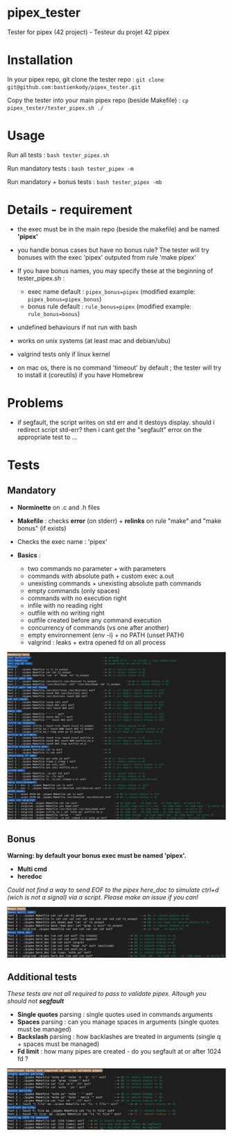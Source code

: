# pipex_tester
Tester for pipex (42 project) - Testeur du projet 42 pipex

# Installation
In your pipex repo, git clone the tester repo : 
	`git clone git@github.com:bastienkody/pipex_tester.git`

Copy the tester into your main pipex repo (beside Makefile) :
	`cp pipex_tester/tester_pipex.sh ./`

# Usage
Run all tests : `bash tester_pipex.sh`

Run mandatory tests : `bash tester_pipex -m`

Run mandatory + bonus tests : `bash tester_pipex -mb`

# Details - requirement
* the exec must be in the main repo (beside the makefile) and be named **'pipex'**

* you handle bonus cases but have no bonus rule? The tester will try bonuses with the exec 'pipex' outputed from rule 'make pipex'

* If you have bonus names, you may specify these at the beginning of tester_pipex.sh :
	* exec name default : `pipex_bonus=pipex` (modified example: `pipex_bonus=pipex_bonus`)
	* bonus rule default : `rule_bonus=pipex` (modified example: `rule_bonus=bonus`)

* undefined behaviours if not run with bash

* works on unix systems (at least mac and debian/ubu)

* valgrind tests only if linux kernel

* on mac os, there is no command 'timeout' by default ; the tester will try to install it (coreutils) if you have Homebrew 

# Problems
* if segfault, the script writes on std err and it destoys display. should i redirect script std-err? then i cant get the "segfault" error on the appropriate test to ... 

# Tests
## Mandatory ##
* **Norminette** on .c and .h files

* **Makefile** : checks **error** (on stderr) + **relinks** on rule "make" and "make bonus" (if exists)

* Checks the exec name : 'pipex'

* **Basics** : 
	* two commands no parameter + with parameters
	* commands with absolute path + custom exec a.out
	* unexisting commands + unexisting absolute path commands
	* empty commands (only spaces)
	* commands with no execution right
	* infile with no reading right
	* outfile with no writing right
	* outfile created before any command execution
	* concurrency of commands (vs one after another)
	* empty environnement (env -i) + no PATH (unset PATH)
	* valgrind : leaks + extra opened fd on all process

![alt text](https://github.com/bastienkody/pipex_tester/blob/main/imgs/mandatory_tests.png)

## Bonus ##
**Warning: by default your bonus exec must be named 'pipex'.**
* **Multi cmd**
* **heredoc**

_Could not find a way to send EOF to the pipex here_doc to simulate ctrl+d (wich is not a signal) via a script. Please make an issue if you can!_

![alt text](https://github.com/bastienkody/pipex_tester/blob/main/imgs/bonus_tests.png)

## Additional tests ##
_These tests are not all required to pass to validate pipex. Altough you should not **segfault**_
* **Single quotes** parsing : single quotes used in commands arguments
* **Spaces** parsing : can you manage spaces in arguments (single quotes must be managed)
* **Backslash** parsing : how backlashes are treated in arguments (single q + spaces must be managed)
* **Fd limit** : how many pipes are created - do you segfault at or after 1024 fd ?

![alt text](https://github.com/bastienkody/pipex_tester/blob/main/imgs/additionnal_tests.png)
